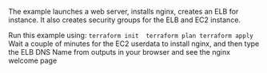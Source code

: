The example launches a web server, installs nginx, creates an ELB for instance. It also creates security groups for the ELB and EC2 instance. 

Run this example using:
  `
    terraform init 
    terraform plan
    terraform apply
`
Wait a couple of minutes for the EC2 userdata to install nginx, and then type the ELB DNS Name from outputs in your browser and see the nginx welcome page
